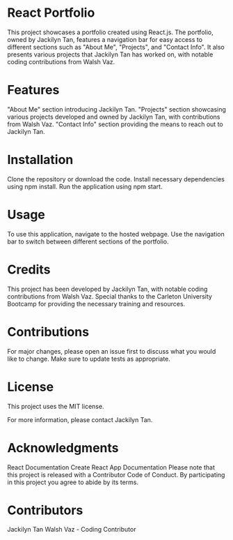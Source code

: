 # React Portfolio
This project showcases a portfolio created using React.js. The portfolio, owned by Jackilyn Tan, features a navigation bar for easy access to different sections such as "About Me", "Projects", and "Contact Info". It also presents various projects that Jackilyn Tan has worked on, with notable coding contributions from Walsh Vaz.

# Features
"About Me" section introducing Jackilyn Tan.
"Projects" section showcasing various projects developed and owned by Jackilyn Tan, with contributions from Walsh Vaz.
"Contact Info" section providing the means to reach out to Jackilyn Tan.

# Installation
Clone the repository or download the code.
Install necessary dependencies using npm install.
Run the application using npm start.

# Usage
To use this application, navigate to the hosted webpage. Use the navigation bar to switch between different sections of the portfolio.

# Credits
This project has been developed by Jackilyn Tan, with notable coding contributions from Walsh Vaz. Special thanks to the Carleton University Bootcamp for providing the necessary training and resources.

# Contributions
For major changes, please open an issue first to discuss what you would like to change. Make sure to update tests as appropriate.

# License
This project uses the MIT license.

For more information, please contact Jackilyn Tan.

# Acknowledgments
React Documentation
Create React App Documentation
Please note that this project is released with a Contributor Code of Conduct. By participating in this project you agree to abide by its terms.

# Contributors
Jackilyn Tan
Walsh Vaz - Coding Contributor



